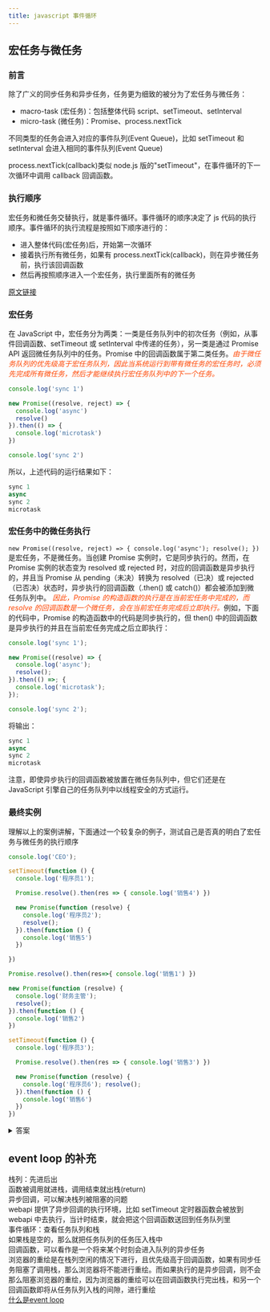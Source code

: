 ```yaml
---
title: javascript 事件循环
---
```

## 宏任务与微任务
### 前言
除了广义的同步任务和异步任务，任务更为细致的被分为了宏任务与微任务：

- macro-task (宏任务)：包括整体代码 script、setTimeout、setInterval
- micro-task (微任务)：Promise、process.nextTick

不同类型的任务会进入对应的事件队列(Event Queue)，比如 setTimeout 和 setInterval 会进入相同的事件队列(Event Queue)

process.nextTick(callback)类似 node.js 版的"setTimeout"，在事件循环的下一次循环中调用 callback 回调函数。

### 执行顺序
宏任务和微任务交替执行，就是事件循环。事件循环的顺序决定了 js 代码的执行顺序。事件循环的执行流程是按照如下顺序进行的：

- 进入整体代码(宏任务)后，开始第一次循环
- 接着执行所有微任务，如果有 process.nextTick(callback)，则在异步微任务前，执行该回调函数
- 然后再按照顺序进入一个宏任务，执行里面所有的微任务

[原文链接](https://juejin.cn/post/6844903512845860872)

### 宏任务

在 JavaScript 中，宏任务分为两类：一类是任务队列中的初次任务（例如，从事件回调函数、setTimeout 或 setInterval 中传递的任务），另一类是通过 Promise API 返回微任务队列中的任务。Promise 中的回调函数属于第二类任务。<font color="#ff4500">*由于微任务队列的优先级高于宏任务队列，因此当系统运行到带有微任务的宏任务时，必须先完成所有微任务，然后才能继续执行宏任务队列中的下一个任务。*</font>

```js
console.log('sync 1')

new Promise((resolve, reject) => {
  console.log('async')
  resolve()
}).then(() => {
  console.log('microtask')
})

console.log('sync 2')
```
所以，上述代码的运行结果如下：
```js
sync 1
async
sync 2
microtask
```
### 宏任务中的微任务执行

`new Promise((resolve, reject) => { console.log('async'); resolve(); })` 是宏任务，不是微任务。当创建 Promise 实例时，它是同步执行的。然而，在 Promise 实例的状态变为 resolved 或 rejected 时，对应的回调函数是异步执行的，并且当 Promise 从 pending（未决）转换为 resolved（已决）或 rejected（已否决）状态时，异步执行的回调函数（.then() 或 catch()）都会被添加到微任务队列中。
<font color="#ff4500">*因此，Promise 的构造函数的执行是在当前宏任务中完成的，而 resolve 的回调函数是一个微任务，会在当前宏任务完成后立即执行。*</font>例如，下面的代码中，Promise 的构造函数中的代码是同步执行的，但 then() 中的回调函数是异步执行的并且在当前宏任务完成之后立即执行：

```js
console.log('sync 1');

new Promise((resolve) => {
  console.log('async');
  resolve();
}).then(() =>; {
  console.log('microtask');
});

console.log('sync 2');
```
将输出：
```js
sync 1
async
sync 2
microtask
```
注意，即使异步执行的回调函数被放置在微任务队列中，但它们还是在 JavaScript 引擎自己的任务队列中以线程安全的方式运行。
### 最终实例
理解以上的案例讲解，下面通过一个较复杂的例子，测试自己是否真的明白了宏任务与微任务的执行顺序
```js
console.log('CEO');

setTimeout(function () {
  console.log('程序员1');

  Promise.resolve().then(res => { console.log('销售4') })

  new Promise(function (resolve) { 
    console.log('程序员2'); 
    resolve(); 
  }).then(function () { 
    console.log('销售5') 
  })

})

Promise.resolve().then(res=>{ console.log('销售1') })

new Promise(function (resolve) { 
  console.log('财务主管'); 
  resolve(); 
}).then(function () { 
  console.log('销售2') 
})

setTimeout(function () {
  console.log('程序员3'); 

  Promise.resolve().then(res => { console.log('销售3') })

  new Promise(function (resolve) { 
    console.log('程序员6'); resolve(); 
  }).then(function () { 
    console.log('销售6') 
  })
})

```

<details> 
    <summary>答案</summary>
    <pre><code>
    1. CEO
    2. 财务主管
    3. 销售1
    4. 销售2
    5. 程序员1
    6. 程序员2
    7. 销售4
    8. 销售5
    9. 程序员3
    10. 程序员6
    11. 销售3
    12. 销售6
    </code></pre> 
</details>

## event loop 的补充
栈列：先进后出\
函数被调用就进栈，调用结束就出栈(return)\
异步回调，可以解决栈列被阻塞的问题 \
webapi 提供了异步回调的执行环境，比如 setTimeout 定时器函数会被放到 webapi 中去执行，当计时结束，就会把这个回调函数送回到任务队列里\
事件循环：查看任务队列和栈\
如果栈是空的，那么就把任务队列的任务压入栈中\
回调函数，可以看作是一个将来某个时刻会进入队列的异步任务\
浏览器的重绘是在栈列空闲的情况下进行，且优先级高于回调函数，如果有同步任务阻塞了调用栈，那么浏览器将不能进行重绘。而如果执行的是异步回调，则不会那么阻塞浏览器的重绘，因为浏览器的重绘可以在回调函数执行完出栈，和另一个回调函数即将从任务队列入栈的间隙，进行重绘\
[什么是event loop](https://www.bilibili.com/video/BV1oV411k7XY/?spm_id_from=333.788.recommend_more_video.-1&vd_source=383d958999bc6841badec4b1b44b3b84)

